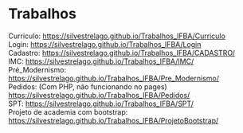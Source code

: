 # Trabalhos
Curriculo:
  https://silvestrelago.github.io/Trabalhos_IFBA/Curriculo
<br>
Login: 
  https://silvestrelago.github.io/Trabalhos_IFBA/Login
<br>
Cadastro:
  https://silvestrelago.github.io/Trabalhos_IFBA/CADASTRO/
<br>
IMC:
  https://silvestrelago.github.io/Trabalhos_IFBA/IMC/
<br>
Pré_Modernismo:
  https://silvestrelago.github.io/Trabalhos_IFBA/Pre_Modernismo/
<br>
Pedidos: (Com PHP, não funcionando no pages)
  https://silvestrelago.github.io/Trabalhos_IFBA/Pedidos/
<br>
SPT:
  https://silvestrelago.github.io/Trabalhos_IFBA/SPT/
<br>
Projeto de academia com bootstrap:
  https://silvestrelago.github.io/Trabalhos_IFBA/ProjetoBootstrap/
